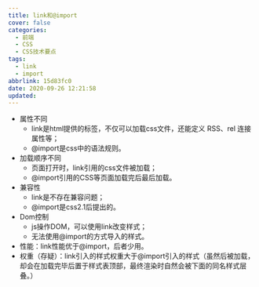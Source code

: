```yaml
---
title: link和@import
cover: false
categories:
  - 前端
  - CSS
  - CSS技术要点
tags:
  - link
  - import
abbrlink: 15d83fc0
date: 2020-09-26 12:21:58
updated:
---
```


- 属性不同
	- link是html提供的标签，不仅可以加载css文件，还能定义 RSS、rel 连接属性等；
	- @import是css中的语法规则。
- 加载顺序不同	
	- 页面打开时，link引用的css文件被加载；
	- @import引用的CSS等页面加载完后最后加载。
- 兼容性	
	- link是不存在兼容问题；
	- @import是css2.1后提出的。
- Dom控制	
	- js操作DOM，可以使用link改变样式；
	- 无法使用@import的方式导入的样式。
- 性能：link性能优于@import，后者少用。
- 权重（存疑）：link引入的样式权重大于@import引入的样式（虽然后被加载，却会在加载完毕后置于样式表顶部，最终渲染时自然会被下面的同名样式层叠。）
